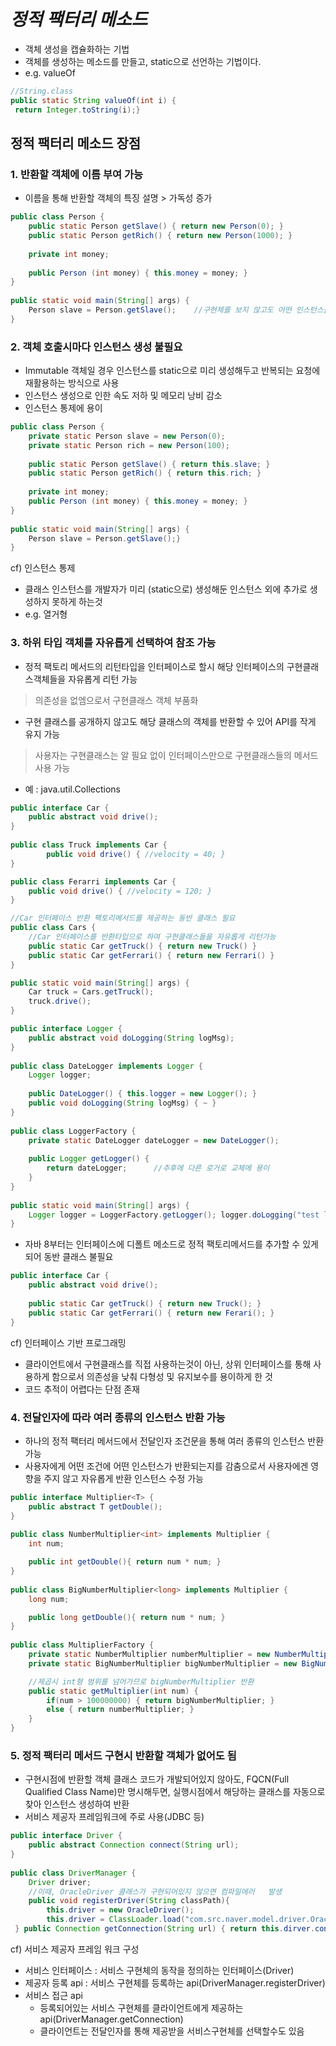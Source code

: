 
# *정적 팩터리 메소드*  
* 객체 생성을 캡슐화하는 기법  
* 객체를 생성하는 메소드를 만들고, static으로 선언하는 기법이다.  
* e.g. valueOf  
```java  
//String.class  
public static String valueOf(int i) {  
 return Integer.toString(i);}  
```  
  
## 정적 팩터리 메소드 장점  
### 1. 반환할 객체에 이름 부여 가능  
* 이름을 통해 반환할 객체의 특징 설명 > 가독성 증가  
```java  
public class Person {  
	public static Person getSlave() { return new Person(0); }
	public static Person getRich() { return new Person(1000); }  
 
	private int money;     
	
	public Person (int money) { this.money = money; }  
}  
  
public static void main(String[] args) {  
	Person slave = Person.getSlave();    //구현체를 보지 않고도 어떤 인스턴스를 생성하는지 알 수 있음  
}  
```  
### 2. 객체 호출시마다 인스턴스 생성 불필요  
* Immutable 객체일 경우 인스턴스를 static으로 미리 생성해두고 반복되는 요청에 재활용하는 방식으로 사용  
* 인스턴스 생성으로 인한 속도 저하 및 메모리 낭비 감소  
* 인스턴스 통제에 용이
```java  
public class Person {  
	private static Person slave = new Person(0); 
	private static Person rich = new Person(100);     
	
	public static Person getSlave() { return this.slave; }  
	public static Person getRich() { return this.rich; }  
	
	private int money;     
	public Person (int money) { this.money = money; }  
}  
  
public static void main(String[] args) {  
	Person slave = Person.getSlave();}  
}
```  
cf) 인스턴스 통제  
* 클래스 인스턴스를 개발자가 미리 (static으로) 생성해둔 인스턴스 외에 추가로 생성하지 못하게 하는것  
* e.g. 열거형  
  
### 3. 하위 타입 객체를 자유롭게 선택하여 참조 가능  
* 정적 팩토리 메서드의 리턴타입을 인터페이스로 할시 해당 인터페이스의 구현클래스객체들을 자유롭게 리턴 가능 
> 의존성을 없엠으로서 구현클래스 객체 부품화
* 구현 클래스를 공개하지 않고도 해당 클래스의 객체를 반환할 수 있어 API를 작게 유지 가능  
 > 사용자는 구현클래스는 알 필요 없이 인터페이스만으로 구현클래스들의 메서드 사용 가능  
* 예 : java.util.Collections  
```java  
public interface Car {  
	public abstract void drive();
}  
	
public class Truck implements Car {  
		public void drive() { //velocity = 40; }
}  

public class Ferarri implements Car {  
	public void drive() { //velocity = 120; }
}  

//Car 인터페이스 반환 팩토리메서드를 제공하는 동반 클래스 필요  
public class Cars {       	
	//Car 인터페이스를 반환타입으로 하여 구현클래스들을 자유롭게 리턴가능
	public static Car getTruck() { return new Truck() } 
	public static Car getFerrari() { return new Ferrari() }
}  

public static void main(String[] args) {  
	Car truck = Cars.getTruck(); 
	truck.drive();
}  
```  
```java  
public interface Logger {  
	public abstract void doLogging(String logMsg);
}  
  
public class DateLogger implements Logger {  
	Logger logger; 
	
	public DateLogger() { this.logger = new Logger(); } 
	public void doLogging(String logMsg) { ~ }
}  
  
public class LoggerFactory {      
	private static DateLogger dateLogger = new DateLogger();    
	
	public Logger getLogger() {  
		return dateLogger;      //추후에 다른 로거로 교체에 용이
	}
}  
  
public static void main(String[] args) {  
	Logger logger = LoggerFactory.getLogger(); logger.doLogging("test log message");
}  
```  

* 자바 8부터는 인터페이스에 디폴트 메소드로 정적 팩토리메서드를 추가할 수 있게되어 동반 클래스 불필요  
```java  
public interface Car {  
	public abstract void drive(); 
	
	public static Car getTruck() { return new Truck(); } 
	public static Car getFerrari() { return new Ferari(); }
}  
```  

cf) 인터페이스 기반 프로그래밍  
* 클라이언트에서 구현클래스를 직접 사용하는것이 아닌, 상위 인터페이스를 통해 사용하게 함으로서 의존성을 낮춰 다형성 및 유지보수를 용이하게 한 것  
* 코드 추적이 어렵다는 단점 존재  
  
### 4. 전달인자에 따라 여러 종류의 인스턴스 반환 가능  
* 하나의 정적 팩터리 메서드에서 전달인자 조건문을 통해 여러 종류의 인스턴스 반환 가능  
* 사용자에게 어떤 조건에 어떤 인스턴스가 반환되는지를 감춤으로서 사용자에겐 영향을 주지 않고 자유롭게 반환 인스턴스 수정 가능  
```java  
public interface Multiplier<T> {  
	public abstract T getDouble(); 
}  
  
public class NumberMultiplier<int> implements Multiplier {  
	int num; 

	public int getDouble(){ return num * num; } 
}  
  
public class BigNumberMultiplier<long> implements Multiplier {  
	long num; 

	public long getDouble(){ return num * num; } 
}  
  
public class MultiplierFactory {  
	private static NumberMultiplier numberMultiplier = new NumberMultiplier(); 
	private static BigNumberMultiplier bigNumberMultiplier = new BigNumberMultiplier(); 

	//제곱시 int형 범위를 넘어가므로 bigNumberMultiplier 반환  
	public static getMultiplier(int num) { 
		if(num > 100000000) { return bigNumberMultiplier; } 
		else { return numberMultiplier; } 
	}
}  
```
  
### 5. 정적 팩터리 메서드 구현시 반환할 객체가 없어도 됨  
* 구현시점에 반환할 객체 클래스 코드가 개발되어있지 않아도, FQCN(Full Qualified Class  Name)만 명시해두면, 실행시점에서 해당하는 클래스를 자동으로 찾아 인스턴스 생성하여 반환
* 서비스 제공자 프레임워크에 주로 사용(JDBC 등) 
```java  
public interface Driver {  
	public abstract Connection connect(String url);
}  
  
public class DriverManager {  
	Driver driver;
	//이때, OracleDriver 클래스가 구현되어있지 않으면 컴파일에러   발생  
	public void registerDriver(String classPath){ 
		this.driver = new OracleDriver();    
		this.driver = ClassLoader.load("com.src.naver.model.driver.OracleDriver");         //OracleDriver 클래스가 구현 되어있지 않아도 컴파일에러 발생 x, 다만 실행시점에는 필요  
 } public Connection getConnection(String url) { return this.dirver.connect(url); }}  
```  
cf) 서비스 제공자 프레임 워크 구성  
* 서비스 인터페이스 : 서비스 구현체의 동작을 정의하는 인터페이스(Driver)  
* 제공자 등록 api : 서비스 구현체를 등록하는 api(DriverManager.registerDriver)  
* 서비스 접근 api  
  * 등록되어있는 서비스 구현체를 클라이언트에게 제공하는 api(DriverManager.getConnection)  
  * 클라이언트는 전달인자를 통해 제공받을 서비스구현체를 선택할수도 있음
<!--stackedit_data:
eyJoaXN0b3J5IjpbLTc1NDk2NjU3NCwtMTczMTEyMzQ3MV19
-->